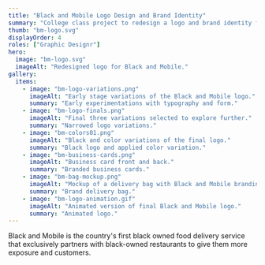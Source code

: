 ```yaml
---
title: "Black and Mobile Logo Design and Brand Identity"
summary: "College class project to redesign a logo and brand identity for an existing company"
thumb: "bm-logo.svg"
displayOrder: 4
roles: ["Graphic Designr"]
hero:
  image: "bm-logo.svg"
  imageAlt: "Redesigned logo for Black and Mobile."
gallery:
  items:
    - image: "bm-logo-variations.png"
      imageAlt: "Early stage variations of the Black and Mobile logo."
      summary: "Early experimentations with typography and form."
    - image: "bm-logo-finals.png"
      imageAlt: "Final three variations selected to explore further."
      summary: "Narrowed logo variations."
    - image: "bm-colors01.png"
      imageAlt: "Black and color variations of the final logo."
      summary: "Black logo and applied color variation."
    - image: "bm-business-cards.png"
      imageAlt: "Business card front and back."
      summary: "Branded business cards."
    - image: "bm-bag-mockup.png"
      imageAlt: "Mockup of a delivery bag with Black and Mobile branding."
      summary: "Brand delivery bag."
    - image: "bm-logo-animation.gif"
      imageAlt: "Animated version of final Black and Mobile logo."
      summary: "Animated logo."
---
```


Black and Mobile is the country's first black owned food delivery service that exclusively partners with black-owned restaurants to give them more exposure and customers.

